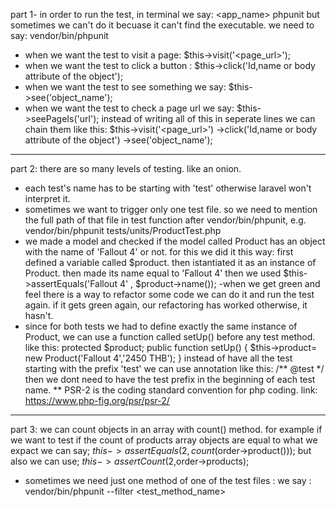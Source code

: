 part 1-
in order to run the test, in terminal  we say:  <app_name> phpunit
but sometimes we can't do it becuase it can't find the executable. we need to say: vendor/bin/phpunit
- when we want the test to visit a page:   $this->visit('<page_url>');
- when we want the test to click a button :  $this->click('Id,name or body attribute of the object');
- when we want the test to see something we say: $this->see('object_name');
- when we want the test to check a page url we say: $this->seePageIs('url');
instead of writing all of this in seperate lines we can chain them like this: $this->visit('<page_url>')
->click('Id,name or body attribute of the object')
->see('object_name');
------------------------------
part 2:
there are so many levels of testing. like an onion. 
- each test's name has to be starting with 'test' otherwise laravel won't interpret it. 
- sometimes we want to trigger only one test file. so we need to mention the full path of that file in test function after vendor/bin/phpunit, e.g.
vendor/bin/phpunit tests/units/ProductTest.php
- we made a model and checked if the model called Product has an object with the name of 'Fallout 4' or not. for this we did it this way:
first defined a variable called $product. then istantiated it as an instance of Product. then made its name equal to 'Fallout 4' then we used
$this->assertEquals('Fallout 4' , $product->name());
-when we get green and feel there is a way to refactor some code we can do it and run the test again. if it gets green again, our refactoring has worked otherwise, it hasn't.
- since for both tests we had to define exactly the same instance of Product, we can use a function called setUp() before any test method. 
like this:
 protected $product;
    public function setUp()
    {
        $this->product= new Product('Fallout 4','2450 THB');
    }
instead of have all the test starting with the prefix 'test' we can use annotation like this:  /** @test */
then we dont need to have the test prefix in the beginning of each test name.
** PSR-2 is the coding standard convention for php coding. link: https://www.php-fig.org/psr/psr-2/
-------------------------------
part 3:
we can count objects in an array with count() method. for example if we want to test if the count of
products array objects are equal to what we expact we can say; 
$this->assertEquals(2,count($order->product()));
but also we can use;  $this->assertCount(2,$order->products);
- sometimes we need just one method of one of the test files :
we say : vendor/bin/phpunit --filter <test_method_name>

